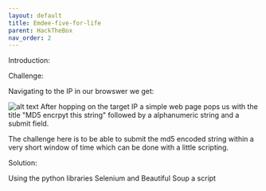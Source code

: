 ```yaml
---
layout: default
title: Emdee-five-for-life
parent: HackTheBox
nav_order: 2
---
```


Introduction:


Challenge:

Navigating to the IP in our browswer we get:

![alt text](/flag-embeed.png "Flag")
After hopping on the target IP a simple web page pops us with the title "MD5 encrpyt this string" followed by a alphanumeric string and a submit field. 

The challenge here is to be able to submit the md5 encoded string within a very short window of time which can be done with a little scripting.



Solution:

Using the python libraries Selenium and Beautiful Soup a script